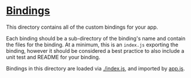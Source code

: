 # [Bindings](http://knockoutjs.com/documentation/custom-bindings.html)

This directory contains all of the custom bindings for your app.

Each binding should be a sub-directory of the binding's name and contain the files
for the binding. At a minimum, this is an `index.js` exporting the binding,
however it should be considered a best practice to also include a unit test and
README for your binding.

Bindings in this directory are loaded via [./index.js](./index.js), and
imported by [app.js](../../app.js).

